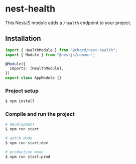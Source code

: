 # nest-health

This NestJS module adds a `/health` endpoint to your project.

## Installation

```typescript
import { HealthModule } from "@chqrd/nest-health";
import { Module } from "@nestjs/common";

@Module({
  imports: [HealthModule],
})
export class AppModule {}
```

### Project setup

```bash
$ npm install
```

### Compile and run the project

```bash
# development
$ npm run start

# watch mode
$ npm run start:dev

# production mode
$ npm run start:prod
```
